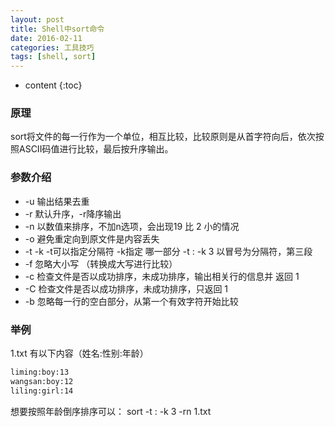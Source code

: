 ```yaml
---
layout: post
title: Shell中sort命令
date: 2016-02-11
categories: 工具技巧
tags: [shell, sort]
---
```


* content
{:toc}

### 原理
sort将文件的每一行作为一个单位，相互比较，比较原则是从首字符向后，依次按照ASCII码值进行比较，最后按升序输出。

### 参数介绍
- -u 输出结果去重
- -r 默认升序，-r降序输出
- -n 以数值来排序，不加n选项，会出现19 比 2 小的情况
- -o 避免重定向到原文件是内容丢失
- -t  -k  -t可以指定分隔符  -k指定 哪一部分 -t  : -k 3 以冒号为分隔符，第三段
- -f  忽略大小写 （转换成大写进行比较）
- -c 检查文件是否以成功排序，未成功排序，输出相关行的信息并 返回 1
- -C 检查文件是否以成功排序，未成功排序，只返回 1
- -b 忽略每一行的空白部分，从第一个有效字符开始比较

### 举例
1.txt 有以下内容（姓名:性别:年龄）
```bash
liming:boy:13
wangsan:boy:12
liling:girl:14
```
想要按照年龄倒序排序可以： sort -t : -k 3 -rn 1.txt